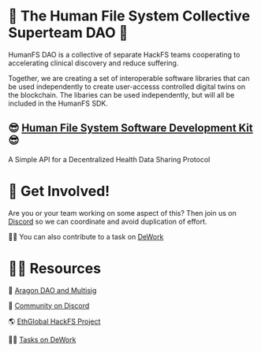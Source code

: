 # 🚀 The Human File System Collective Superteam DAO 🚀

HumanFS DAO is a collective of separate HackFS teams cooperating to accelerating clinical discovery and reduce suffering. 

Together, we are creating a set of interoperable software libraries that can be used independently to create user-accesss controlled digital twins on the blockchain.
The libaries can be used independently, but will all be included in the HumanFS SDK. 

## :sunglasses: [Human File System Software Development Kit](https://github.com/HumanFS/human-file-system-sdk) :sunglasses:
A Simple API for a Decentralized Health Data Sharing Protocol 

# 🌈 Get Involved!

Are you or your team working on some aspect of this? 
Then join us on [Discord](https://discord.gg/TCrQDsRF) so we can coordinate and avoid duplication of effort.

👨‍🏫 You can also contribute to a task on [DeWork](https://app.dework.xyz/hackfs-dhealth-colle)

# 👩‍💻 Resources 

🤚 [Aragon DAO and Multisig](https://client.aragon.org/?#/humanfs/)

💬 [Community on Discord](https://discord.gg/TCrQDsRF)

🌎 [EthGlobal HackFS Project](https://ethglobal.com/showcase/human-file-system-mq03o)

👨‍🏫 [Tasks on DeWork](https://app.dework.xyz/hackfs-dhealth-colle)


